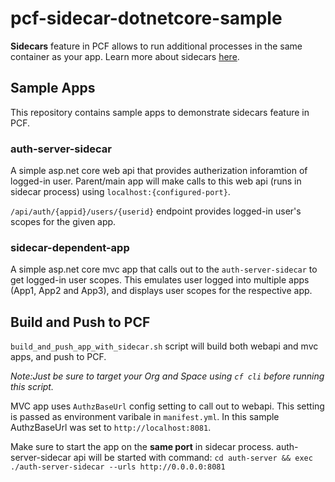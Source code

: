 # pcf-sidecar-dotnetcore-sample

**Sidecars** feature in PCF allows to run additional processes in the same container as your app. Learn more about sidecars [here](http://v3-apidocs.cloudfoundry.org/version/release-candidate/#sidecars). 

## Sample Apps

This repository contains sample apps to demonstrate sidecars feature in PCF. 

### auth-server-sidecar
A simple asp.net core web api that provides autherization inforamtion of logged-in user. Parent/main app will make calls to this web api (runs in sidecar process) using `localhost:{configured-port}`.

`/api/auth/{appid}/users/{userid}` endpoint provides logged-in user's scopes for the given app.

### sidecar-dependent-app
A simple asp.net core mvc app that calls out to the `auth-server-sidecar` to get logged-in user scopes. This emulates user logged into multiple apps (App1, App2 and App3), and displays user scopes for the respective app.

## Build and Push to PCF

`build_and_push_app_with_sidecar.sh` script will build both webapi and mvc apps, and push to PCF.  

*Note:Just be sure to target your Org and Space using `cf cli` before running this script.* 

MVC app uses `AuthzBaseUrl` config setting to call out to webapi. This setting is passed as environment varibale in `manifest.yml`. In this sample AuthzBaseUrl was set to `http://localhost:8081`.

Make sure to start the app on the **same port** in sidecar process. auth-server-sidecar api will be started with command: `cd auth-server && exec ./auth-server-sidecar --urls http://0.0.0.0:8081`